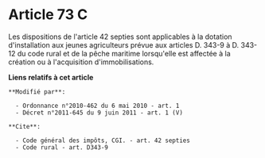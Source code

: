 # Article 73 C

Les dispositions de l'article 42 septies sont applicables à la dotation d'installation aux jeunes agriculteurs prévue aux
articles D. 343-9 à D. 343-12 du code rural et de la pêche maritime lorsqu'elle est affectée à la création ou à l'acquisition
d'immobilisations.

**Liens relatifs à cet article**

	**Modifié par**:

	  - Ordonnance n°2010-462 du 6 mai 2010 - art. 1
	  - Décret n°2011-645 du 9 juin 2011 - art. 1 (V)

	**Cite**:

	  - Code général des impôts, CGI. - art. 42 septies
	  - Code rural - art. D343-9
